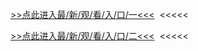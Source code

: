 <a href="http://www.baidu.com/link?url=jHz8AcivB1yuSpc8sJSrNM3GjOR6OSPiMLRbBTcVT1O&wd">>>点此进入最/新/观/看/入/口/一<<<</a>&nbsp;&nbsp;<<<<<</p>

<a href="http://www.baidu.com/link?url=jHz8AcivB1yuSpc8sJSrNM3GjOR6OSPiMLRbBTcVT1O&wd">>>点此进入最/新/观/看/入/口/二<<<</a>&nbsp;&nbsp;<<<<<</p>

